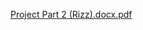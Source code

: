 [Project Part 2 (Rizz).docx.pdf](https://github.com/Pianizx/FifaWorldCupRizz/files/10420376/Project.Part.2.Rizz.docx.pdf)
